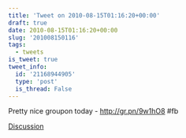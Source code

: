 ```yaml
---
title: 'Tweet on 2010-08-15T01:16:20+00:00'
draft: true
date: 2010-08-15T01:16:20+00:00
slug: '201008150116'
tags:
  - tweets
is_tweet: true
tweet_info:
  id: '21168944905'
  type: 'post'
  is_thread: False
---
```




Pretty nice groupon today - http://gr.pn/9w1hO8 #fb

[Discussion](https://x.com/sytelus/status/21168944905)
